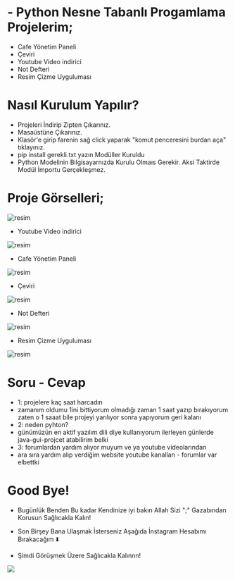 # - Python Nesne Tabanlı Progamlama Projelerim;
- Cafe Yönetim Paneli 
- Çeviri
- Youtube Video indirici
- Not Defteri
- Resim Çizme Uyguluması
# Nasıl Kurulum Yapılır?
- Projeleri İndirip Zipten Çıkarınız.
- Masaüstüne Çıkarınız.
- Klasör'e girip farenin sağ click yaparak "komut penceresini burdan aça" tıklayınız.
- pip install gerekli.txt yazın Modüller Kuruldu
- Python Modelinin Bilgisayarnızda Kurulu Olmaıs Gerekir. Aksi Taktirde Modül İmportu Gerçekleşmez.
#  Proje Görselleri; 
![resim](https://user-images.githubusercontent.com/114119572/195975562-7095fc71-db82-49b5-88b7-68982b156d6b.png)

- Youtube Video indirici

![resim](https://user-images.githubusercontent.com/114119572/195975656-a3d15df3-1783-464d-9e81-8b0437d68b80.png)

- Cafe Yönetim Paneli

![resim](https://user-images.githubusercontent.com/114119572/195975827-340ca63a-1086-4ffe-b989-8d54a1d3868e.png)

- Çeviri

![resim](https://user-images.githubusercontent.com/114119572/195975993-ebaeddae-82ca-49ae-b5a6-0ed524431ab2.png)

- Not Defteri

![resim](https://user-images.githubusercontent.com/114119572/195976054-4d5c2b2f-6d89-47b2-b96e-cdc8d50347f8.png)

- Resim Çizme Uyguluması

![resim](https://user-images.githubusercontent.com/114119572/195976382-9d456951-43e5-4bda-93a8-a9be5f5f4d07.png)

# Soru - Cevap 

- 1: projelere kaç saat harcadın
- zamanım oldumu 1ini bittiyorum olmadığı zaman 1 saat yazıp bırakıyorum zaten o 1 saaat bile projeyi yarılıyor sonra yapıyorum geri kalanı
- 2: neden pyhton?
- günümüzün en aktif yazılım dili diye kullanıyorum ilerleyen günlerde java-gui-projcet atabilirim belki 
- 3: forumlardan yardım alıyor muyum ve ya youtube videolarından
- ara sıra yardım alıp verdiğim website youtube kanalları - forumlar var elbettki
# Good Bye!
- Bugünlük Benden Bu kadar Kendinize iyi bakın Allah Sizi ";" Gazabından Korusun Sağlıcakla Kalın!

- Son Birşey Bana Ulaşmak İsterseniz Aşağıda İnstagram Hesabımı Bırakacağım ⬇️
- Şimdi Görüşmek Üzere Sağlıcakla Kalınnn!


<a href="https://instagram.com/macro.devs"><img src="https://img.shields.io/badge/@macrowashere-E4405F?style=flat&logo=Instagram&logoColor=white"/></a> &nbsp;
